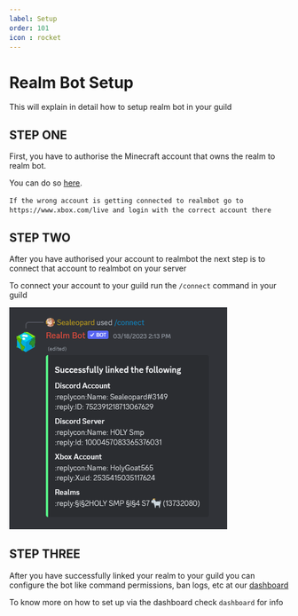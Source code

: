 ```yaml
---
label: Setup
order: 101
icon : rocket
---
```

 
# Realm Bot Setup
 This will explain in detail how to setup realm bot in your guild 

## STEP ONE 
 First, you have to authorise the Minecraft account that owns the realm to realm bot.
 
 You can do so [here](https://realmbot.dev/account).
 
 `If the wrong account is getting connected to realmbot go to https://www.xbox.com/live and login with the correct account there`
 
## STEP TWO 
  After you have authorised your account to realmbot the next step is to connect that account to realmbot on your server 
  
  To connect your account to your guild run the `/connect` command in your guild 
  
  ![](/images/connect.PNG)

## STEP THREE
  After you have successfully linked your realm to your guild you can configure the bot like command permissions, ban logs, etc at our [dashboard](https://realmbot.dev)
  
  To know more on how to set up via the dashboard check `dashboard` for info 
